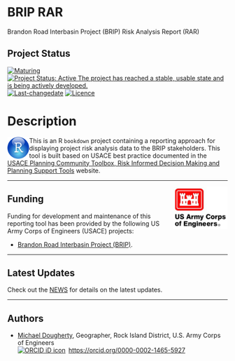 # BRIP RAR
Brandon Road Interbasin Project (BRIP) Risk Analysis Report (RAR)

## Project Status
[![Maturing](https://img.shields.io/badge/lifecycle-maturing-blue.svg)](https://www.tidyverse.org/lifecycle)
[![Project Status: Active The project has reached a stable, usable state and is being actively developed.](https://www.repostatus.org/badges/latest/active.svg)](https://www.repostatus.org/#active)
[![Last-changedate](https://img.shields.io/badge/last%20change-2021--10--05-yellowgreen.svg)](/commits/master)
[![Licence](https://img.shields.io/badge/licence-CC0-blue.svg)](http://choosealicense.com/licenses/cc0-1.0/)

# Description

<img src="images/r_logo.png" width=50 align="left"  />

This is an R `bookdown` project containing a reporting approach for displaying project risk analysis data to the BRIP stakeholders. This tool is built based on USACE best practice documented in the [USACE Planning Community Toolbox, Risk Informed Decision Making and Planning Support Tools](https://planning.erdc.dren.mil/toolbox/tools.cfm?Id=305&Option=Risk-Informed%20Decision%20Making%20and%20Planning%20Support%20Tools) website. 

***

<img src="images/USACE_200.png" width=125 align="right" />

## Funding
Funding for development and maintenance of this reporting tool has been provided by the following US Army Corps of Engineers (USACE) projects:

* [Brandon Road Interbasin Project (BRIP)](https://www.mvr.usace.army.mil/Missions/Environmental-Stewardship/BR-Interbasin-Project/).

***  

## Latest Updates   
Check out the [NEWS](News.md) for details on the latest updates.  

***  

## Authors  
* [Michael Dougherty](mailto:Michael.P.Dougherty@usace.army.mil), Geographer, Rock Island District, U.S. Army Corps of Engineers <div itemscope itemtype="https://schema.org/Person"><a itemprop="sameAs" content="https://orcid.org/0000-0002-1465-5927" href="https://orcid.org/0000-0002-1465-5927" target="orcid.widget" rel="me noopener noreferrer" style="vertical-align:top;"> <img src="https://orcid.org/sites/default/files/images/orcid_16x16.png" style="width:1em;margin-right:.5em;" alt="ORCID iD icon">https://orcid.org/0000-0002-1465-5927</a></div>
